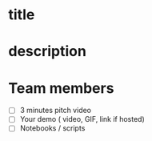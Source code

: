 # title


# description 


# Team members


- [ ] 3 minutes pitch video
- [ ] Your demo ( video, GIF, link if hosted)
- [ ] Notebooks / scripts 
